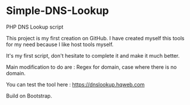# Simple-DNS-Lookup
PHP DNS Lookup script

This project is my first creation on GitHub. I have created myself this tools for my need because I like host tools myself.

It's my first script, don't hesitate to complete it and make it much better.

Main modification to do are : Regex for domain, case where there is no domain.

You can test the tool here : https://dnslookup.hqweb.com

Build on Bootstrap.
